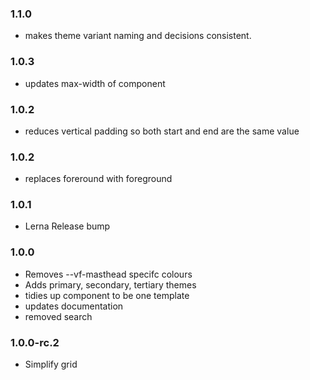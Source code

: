 ### 1.1.0

- makes theme variant naming and decisions consistent.

### 1.0.3

- updates max-width of component

### 1.0.2

- reduces vertical padding so both start and end are the same value

### 1.0.2

- replaces foreround with foreground

### 1.0.1

- Lerna Release bump

### 1.0.0

- Removes --vf-masthead specifc colours
- Adds primary, secondary, tertiary themes
- tidies up component to be one template
- updates documentation
- removed search

### 1.0.0-rc.2

- Simplify grid
